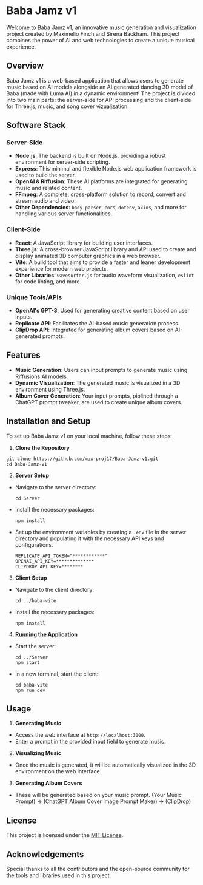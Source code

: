 # Baba Jamz v1

Welcome to Baba Jamz v1, an innovative music generation and visualization project created by Maximelio Finch and Sirena Backham. This project combines the power of AI and web technologies to create a unique musical experience.

## Overview

Baba Jamz v1 is a web-based application that allows users to generate music based on AI models alongside an AI generated dancing 3D model of Baba (made with Luma AI) in a dynamic environment! The project is divided into two main parts: the server-side for API processing and the client-side for Three.js, music, and song cover vizualization.

## Software Stack

### Server-Side
- **Node.js**: The backend is built on Node.js, providing a robust environment for server-side scripting.
- **Express**: This minimal and flexible Node.js web application framework is used to build the server.
- **OpenAI & Riffusion**: These AI platforms are integrated for generating music and related content.
- **FFmpeg**: A complete, cross-platform solution to record, convert and stream audio and video.
- **Other Dependencies**: `body-parser`, `cors`, `dotenv`, `axios`, and more for handling various server functionalities.

### Client-Side
- **React**: A JavaScript library for building user interfaces.
- **Three.js**: A cross-browser JavaScript library and API used to create and display animated 3D computer graphics in a web browser.
- **Vite**: A build tool that aims to provide a faster and leaner development experience for modern web projects.
- **Other Libraries**: `wavesurfer.js` for audio waveform visualization, `eslint` for code linting, and more.

### Unique Tools/APIs
- **OpenAI's GPT-3**: Used for generating creative content based on user inputs.
- **Replicate API**: Facilitates the AI-based music generation process.
- **ClipDrop API**: Integrated for generating album covers based on AI-generated prompts.

## Features
- **Music Generation**: Users can input prompts to generate music using Riffusions AI models.
- **Dynamic Visualization**: The generated music is visualized in a 3D environment using Three.js.
- **Album Cover Generation**: Your input prompts, piplined through a ChatGPT prompt tweaker, are used to create unique album covers.

## Installation and Setup

To set up Baba Jamz v1 on your local machine, follow these steps:

1. **Clone the Repository**
```
git clone https://github.com/max-proj17/Baba-Jamz-v1.git
cd Baba-Jamz-v1
```

2. **Server Setup**
- Navigate to the server directory:
  ```
  cd Server
  ```
- Install the necessary packages:
  ```
  npm install
  ```
- Set up the environment variables by creating a `.env` file in the server directory and populating it with the necessary API keys and configurations.
  ```
  REPLICATE_API_TOKEN="************"
  OPENAI_API_KEY=**************
  CLIPDROP_API_KEY=********
  ```
3. **Client Setup**
- Navigate to the client directory:
  ```
  cd ../baba-vite
  ```
- Install the necessary packages:
  ```
  npm install
  ```

4. **Running the Application**
- Start the server:
  ```
  cd ../Server
  npm start
  ```
- In a new terminal, start the client:
  ```
  cd baba-vite
  npm run dev
  ```

## Usage

1. **Generating Music**
- Access the web interface at `http://localhost:3000`.
- Enter a prompt in the provided input field to generate music.

2. **Visualizing Music**
- Once the music is generated, it will be automatically visualized in the 3D environment on the web interface.

3. **Generating Album Covers**
- These will be generated based on your music prompt. (Your Music Prompt) -> (ChatGPT Album Cover Image Prompt Maker) -> (ClipDrop)

## License
This project is licensed under the [MIT License](LICENSE).

## Acknowledgements
Special thanks to all the contributors and the open-source community for the tools and libraries used in this project.
